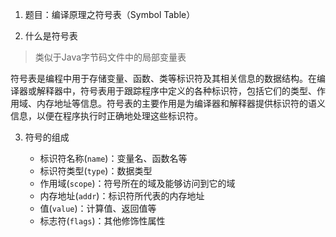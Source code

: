1. 题目：编译原理之符号表（Symbol Table）

2. 什么是符号表
> 类似于Java字节码文件中的局部变量表

符号表是编程中用于存储变量、函数、类等标识符及其相关信息的数据结构。在编译器或解释器中，符号表用于跟踪程序中定义的各种标识符，包括它们的类型、作用域、内存地址等信息。符号表的主要作用是为编译器和解释器提供标识符的语义信息，以便在程序执行时正确地处理这些标识符。

3. 符号的组成

    + 标识符名称(`name`)：变量名、函数名等
    + 标识符类型(`type`)：数据类型
    + 作用域(`scope`)：符号所在的域及能够访问到它的域
    + 内存地址(`addr`)：标识符所代表的内存地址
    + 值(`value`)：计算值、返回值等
    + 标志符(`flags`)：其他修饰性属性